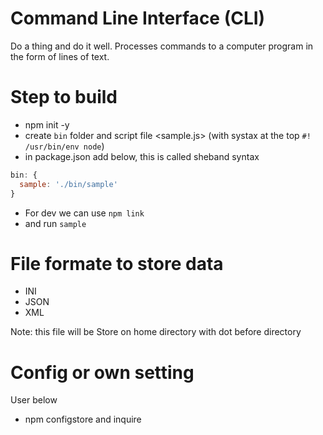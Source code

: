 # Command Line Interface (CLI)

Do a thing and do it well. Processes commands to a computer program in the form of lines of text.

# Step to build 

* npm init -y
* create `bin` folder and script file <sample.js> (with systax at the top `#! /usr/bin/env node`)
* in package.json add below, this is called sheband syntax 
```js
bin: {
  sample: './bin/sample'
}
```
* For dev we can use `npm link`
* and run `sample`

# File formate to store data

* INI
* JSON
* XML

Note: this file will be Store on home directory with dot before directory

# Config or own setting

User below 
* npm configstore and inquire


